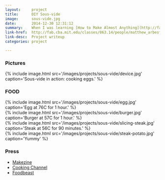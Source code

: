```yaml
---
layout:     project
title:      DIY Sous-vide
image:      sous-vide.jpg
date:       2014-12-30 12:31:12
summary:    When I was learning [How to Make Almost Anything](http://fab.cba.mit.edu/classes/863.14/people/matthew_arbesfeld/index.html), I made a sous-vide immersion cooker. [Go here](http://fab.cba.mit.edu/classes/863.14/people/matthew_arbesfeld/2014/12/14/final-project/) to see a full writeup of the project, or just check out some of the food porn below!
link-href:  http://fab.cba.mit.edu/classes/863.14/people/matthew_arbesfeld/2014/12/14/final-project/
link-desc:  Project writeup
categories: project

---
```


### Pictures

{% include image.html src='/images/projects/sous-vide/device.jpg' caption='Sous-vide in action: cooking eggs.' %}

### FOOD

{% include image.html src='/images/projects/sous-vide/egg.jpg' caption='Egg at 76C for 1 hour.' %}
<br>
{% include image.html src='/images/projects/sous-vide/burger.jpg' caption='Burger at 57C for 1 hour.' %}
<br>
{% include image.html src='/images/projects/sous-vide/slicing-steak.jpg' caption='Steak at 56C for 90 minutes.' %}
<br>
{% include image.html src='/images/projects/sous-vide/steak-potato.jpg' caption='Yummy' %}
<br>

### Press

* [Makezine](http://makezine.com/2014/12/17/diy-sous-vide-cooker/)
* [Cooking Channel](http://blog.cookingchanneltv.com/2014/12/18/bluetooth-sous-vide/)
* [Foodbeast](http://www.foodbeast.com/news/this-college-junior-made-a-perfect-steak-via-bluetooth/)